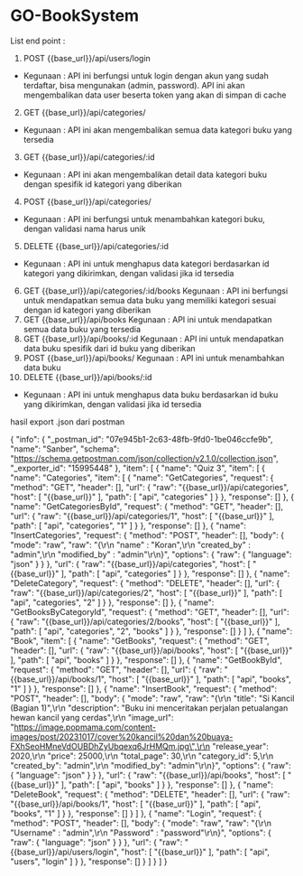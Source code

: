 # GO-BookSystem


<!-- DOCUMENTATION API (POSTMAN .JSON)-->
List end point : 
1. POST {{base_url}}/api/users/login
 - Kegunaan : API ini berfungsi untuk login dengan akun yang sudah terdaftar, bisa mengunakan (admin, password). API ini akan mengembalikan data user beserta token yang akan di simpan di cache
2. GET {{base_url}}/api/categories/
 - Kegunaan : API ini akan mengembalikan semua data kategori buku yang tersedia
3. GET {{base_url}}/api/categories/:id
 - Kegunaan : API ini akan mengembalikan detail data kategori buku dengan spesifik id kategori yang diberikan
4. POST {{base_url}}/api/categories/
 - Kegunaan :  API ini berfungsi untuk menambahkan kategori buku, dengan validasi nama harus unik
5. DELETE {{base_url}}/api/categories/:id
 - Kegunaan : API ini untuk menghapus data kategori berdasarkan id kategori yang dikirimkan, dengan validasi jika id tersedia
6. GET {{base_url}}/api/categories/:id/books
 Kegunaan : API ini berfungsi untuk mendapatkan semua data buku yang memiliki kategori sesuai dengan id kategori yang diberikan
7. GET {{base_url}}/api/books
 Kegunaan : API ini untuk mendapatkan semua data buku yang tersedia
8. GET {{base_url}}/api/books/:id
 Kegunaan : API ini untuk mendapatkan data buku spesifik dari id buku yang diberikan
9. POST {{base_url}}/api/books/
 Kegunaan : API ini untuk menambahkan data buku
10. DELETE {{base_url}}/api/books/:id
 - Kegunaan : API ini untuk menghapus data buku berdasarkan id buku yang dikirimkan, dengan validasi jika id tersedia

hasil export .json dari postman

{
	"info": {
		"_postman_id": "07e945b1-2c63-48fb-9fd0-1be046ccfe9b",
		"name": "Sanber",
		"schema": "https://schema.getpostman.com/json/collection/v2.1.0/collection.json",
		"_exporter_id": "15995448"
	},
	"item": [
		{
			"name": "Quiz 3",
			"item": [
				{
					"name": "Categories",
					"item": [
						{
							"name": "GetCategories",
							"request": {
								"method": "GET",
								"header": [],
								"url": {
									"raw": "{{base_url}}/api/categories",
									"host": [
										"{{base_url}}"
									],
									"path": [
										"api",
										"categories"
									]
								}
							},
							"response": []
						},
						{
							"name": "GetCategoriesById",
							"request": {
								"method": "GET",
								"header": [],
								"url": {
									"raw": "{{base_url}}/api/categories/1",
									"host": [
										"{{base_url}}"
									],
									"path": [
										"api",
										"categories",
										"1"
									]
								}
							},
							"response": []
						},
						{
							"name": "InsertCategories",
							"request": {
								"method": "POST",
								"header": [],
								"body": {
									"mode": "raw",
									"raw": "{\r\n    \"name\" : \"Koran\",\r\n    \"created_by\" : \"admin\",\r\n    \"modified_by\" : \"admin\"\r\n}",
									"options": {
										"raw": {
											"language": "json"
										}
									}
								},
								"url": {
									"raw": "{{base_url}}/api/categories",
									"host": [
										"{{base_url}}"
									],
									"path": [
										"api",
										"categories"
									]
								}
							},
							"response": []
						},
						{
							"name": "DeleteCategory",
							"request": {
								"method": "DELETE",
								"header": [],
								"url": {
									"raw": "{{base_url}}/api/categories/2",
									"host": [
										"{{base_url}}"
									],
									"path": [
										"api",
										"categories",
										"2"
									]
								}
							},
							"response": []
						},
						{
							"name": "GetBooksByCategoryId",
							"request": {
								"method": "GET",
								"header": [],
								"url": {
									"raw": "{{base_url}}/api/categories/2/books",
									"host": [
										"{{base_url}}"
									],
									"path": [
										"api",
										"categories",
										"2",
										"books"
									]
								}
							},
							"response": []
						}
					]
				},
				{
					"name": "Book",
					"item": [
						{
							"name": "GetBooks",
							"request": {
								"method": "GET",
								"header": [],
								"url": {
									"raw": "{{base_url}}/api/books",
									"host": [
										"{{base_url}}"
									],
									"path": [
										"api",
										"books"
									]
								}
							},
							"response": []
						},
						{
							"name": "GetBookById",
							"request": {
								"method": "GET",
								"header": [],
								"url": {
									"raw": "{{base_url}}/api/books/1",
									"host": [
										"{{base_url}}"
									],
									"path": [
										"api",
										"books",
										"1"
									]
								}
							},
							"response": []
						},
						{
							"name": "InsertBook",
							"request": {
								"method": "POST",
								"header": [],
								"body": {
									"mode": "raw",
									"raw": "{\r\n    \"title\": \"Si Kancil (Bagian 1)\",\r\n    \"description\": \"Buku ini menceritakan perjalan petualangan hewan kancil yang cerdas\",\r\n    \"image_url\": \"https://image.popmama.com/content-images/post/20231017/cover%20kancil%20dan%20buaya-FXhSeoHMneVdOUBDhZyUbqexq6JrHMQm.jpg\",\r\n    \"release_year\": 2020,\r\n    \"price\": 25000,\r\n    \"total_page\": 30,\r\n    \"category_id\": 5,\r\n    \"created_by\": \"admin\",\r\n    \"modified_by\": \"admin\"\r\n}",
									"options": {
										"raw": {
											"language": "json"
										}
									}
								},
								"url": {
									"raw": "{{base_url}}/api/books",
									"host": [
										"{{base_url}}"
									],
									"path": [
										"api",
										"books"
									]
								}
							},
							"response": []
						},
						{
							"name": "DeleteBook",
							"request": {
								"method": "DELETE",
								"header": [],
								"url": {
									"raw": "{{base_url}}/api/books/1",
									"host": [
										"{{base_url}}"
									],
									"path": [
										"api",
										"books",
										"1"
									]
								}
							},
							"response": []
						}
					]
				},
				{
					"name": "Login",
					"request": {
						"method": "POST",
						"header": [],
						"body": {
							"mode": "raw",
							"raw": "{\r\n    \"Username\" : \"admin\",\r\n    \"Password\" : \"password\"\r\n}",
							"options": {
								"raw": {
									"language": "json"
								}
							}
						},
						"url": {
							"raw": "{{base_url}}/api/users/login",
							"host": [
								"{{base_url}}"
							],
							"path": [
								"api",
								"users",
								"login"
							]
						}
					},
					"response": []
				}
			]
		}
	]
}